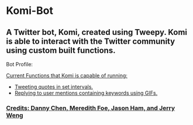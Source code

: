 # Komi-Bot

## A Twitter bot, Komi, created using Tweepy. Komi is able to interact with the Twitter community using custom built functions.

Bot Profile:
<a href = "https://twitter.com/BotKomi">

Current Functions that Komi is capable of running:
- Tweeting quotes in set intervals.
- Replying to user mentions containing keywords using GIFs.

### Credits: Danny Chen, Meredith Foe, Jason Ham, and Jerry Weng
